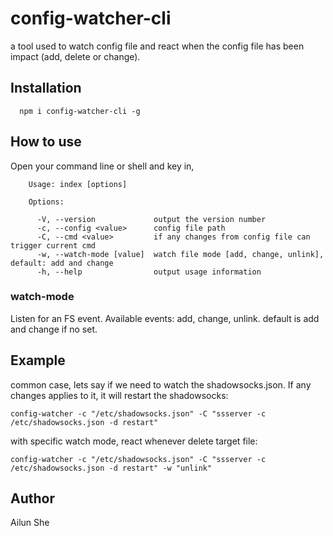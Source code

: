 # config-watcher-cli

a tool used to watch config file and react when the config file has been impact (add, delete or change).

## Installation

```shell
  npm i config-watcher-cli -g
```

## How to use

Open your command line or shell and key in,

```
    Usage: index [options]
  
    Options:
  
      -V, --version             output the version number
      -c, --config <value>      config file path
      -C, --cmd <value>         if any changes from config file can trigger current cmd
      -w, --watch-mode [value]  watch file mode [add, change, unlink], default: add and change
      -h, --help                output usage information
```

### watch-mode

Listen for an FS event. Available events: add, change, unlink. default is add and change if no set.

## Example

common case, lets say if we need to watch the shadowsocks.json. If any changes applies to it, it will restart the shadowsocks:

`config-watcher -c "/etc/shadowsocks.json" -C "ssserver -c /etc/shadowsocks.json -d restart"`

with specific watch mode, react whenever delete target file:

`config-watcher -c "/etc/shadowsocks.json" -C "ssserver -c /etc/shadowsocks.json -d restart" -w "unlink"` 

## Author
Ailun She
